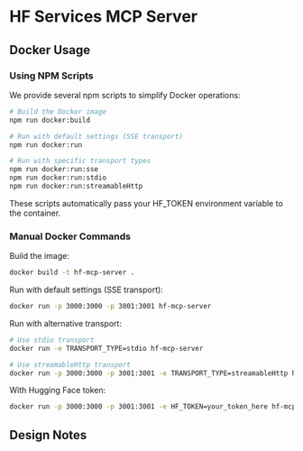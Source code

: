# HF Services MCP Server

## Docker Usage

### Using NPM Scripts

We provide several npm scripts to simplify Docker operations:

```bash
# Build the Docker image
npm run docker:build

# Run with default settings (SSE transport)
npm run docker:run

# Run with specific transport types
npm run docker:run:sse
npm run docker:run:stdio
npm run docker:run:streamableHttp
```

These scripts automatically pass your HF_TOKEN environment variable to the container.

### Manual Docker Commands

Build the image:
```bash
docker build -t hf-mcp-server .
```

Run with default settings (SSE transport):
```bash
docker run -p 3000:3000 -p 3001:3001 hf-mcp-server
```

Run with alternative transport:
```bash
# Use stdio transport
docker run -e TRANSPORT_TYPE=stdio hf-mcp-server

# Use streamableHttp transport
docker run -p 3000:3000 -p 3001:3001 -e TRANSPORT_TYPE=streamableHttp hf-mcp-server
```

With Hugging Face token:
```bash
docker run -p 3000:3000 -p 3001:3001 -e HF_TOKEN=your_token_here hf-mcp-server
```

## Design Notes

